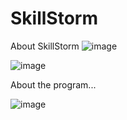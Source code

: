 # SkillStorm
About SkillStorm
![image](https://github.com/DJ322/SkillStorm/assets/72959116/5cb8620a-0c64-4cee-9182-0538c38f40c9)

![image](https://github.com/DJ322/SkillStorm/assets/72959116/510a0955-3d8b-440f-a3a0-6e85dae07d0b)



About the program...

![image](https://github.com/DJ322/SkillStorm/assets/72959116/32d1aa56-8178-45a8-a193-fa9abf7ac231)
